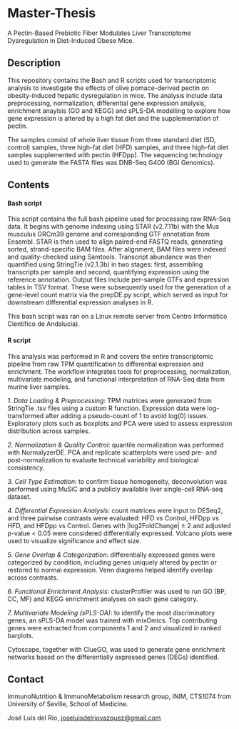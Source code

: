 # Master-Thesis
A Pectin-Based Prebiotic Fiber Modulates Liver Transcriptome Dysregulation in Diet-Induced Obese Mice.

## Description
This repository contains the Bash and R scripts used for transcriptomic analysis to investigate the effects of olive pomace-derived pectin  on obesity-induced hepatic dysregulation in mice. The analysis include data preprocessing, normalization, differential gene expression analysis, enrichment anaylsis (GO and KEGG) and sPLS-DA modelling to explore how gene expression is altered by a high fat diet and the supplementation of pectin. 

The samples consist of whole liver tissue from three standard diet (SD, control) samples, three high-fat diet (HFD) samples, and three high-fat diet samples supplemented with pectin (HFDpp). The sequencing technology used to generate the FASTA files was DNB-Seq G400 (BGI Genomics).

## Contents
#### Bash script
This script contains the full bash pipeline used for processing raw RNA-Seq data. It begins with genome indexing using STAR (v2.7.11b) with the Mus musculus GRCm39 genome and corresponding GTF annotation from Ensembl. STAR is then used to align paired-end FASTQ reads, generating sorted, strand-specific BAM files. After alignment, BAM files were indexed and quality-checked using Samtools. Transcript abundance was then quantified using StringTie (v2.1.3b) in two stages: first, assembling transcripts per sample and second, quantifying expression using the reference annotation. Output files include per-sample GTFs and expression tables in TSV format. These were subsequently used for the generation of a gene-level count matrix via the prepDE.py script, which served as input for downstream differential expression analyses in R.

This bash script was ran on a Linux remote server from Centro Informático Científico de Andalucía). 

#### R script
This analysis was performed in R and covers the entire transcriptomic pipeline from raw TPM quantification to differential expression and enrichment. The workflow integrates tools for preprocessing, normalization, multivariate modeling, and functional interpretation of RNA-Seq data from murine liver samples.

*1. Data Loading & Preprocessing*: TPM matrices were generated from StringTie .tsv files using a custom R function. Expression data were log-transformed after adding a pseudo-count of 1 to avoid log(0) issues. Exploratory plots such as boxplots and PCA were used to assess expression distribution across samples.

*2. Normalization & Quality Control*: quantile normalization was performed with NormalyzerDE. PCA and replicate scatterplots were used pre- and post-normalization to evaluate technical variability and biological consistency. 

*3. Cell Type Estimation*: to confirm tissue homogeneity, deconvolution was performed using MuSiC and a publicly available liver single-cell RNA-seq dataset.

*4. Differential Expression Analysis*: count matrices were input to DESeq2, and three pairwise contrasts were evaluated: HFD vs Control, HFDpp vs HFD, and HFDpp vs Control. Genes with |log2FoldChange| ≥ 2 and adjusted p-value < 0.05 were considered differentially expressed. Volcano plots were used to visualize significance and effect size.

*5. Gene Overlap & Categorization*: differentially expressed genes were categorized by condition, including genes uniquely altered by pectin or restored to normal expression. Venn diagrams helped identify overlap across contrasts.

*6. Functional Enrichment Analysis*: clusterProfiler was used to run GO (BP, CC, MF) and KEGG enrichment analyses on each gene category.

*7. Multivariate Modeling (sPLS-DA)*: to identify the most discriminatory genes, an sPLS-DA model was trained with mixOmics. Top contributing genes were extracted from components 1 and 2 and visualized in ranked barplots.

Cytoscape, together with ClueGO, was used to generate gene enrichment networks based on the differentially expressed genes (DEGs) identified.

## Contact
ImmunoNutrition & ImmunoMetabolism research group, INIM, CTS1074 from University of Seville, School of Medicine.

José Luis del Río, joseluisdelriovazquez@gmail.com
